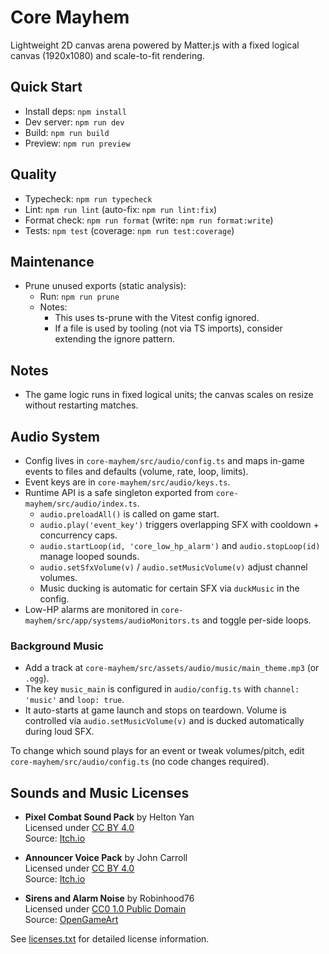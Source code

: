 # Core Mayhem

Lightweight 2D canvas arena powered by Matter.js with a fixed logical canvas (1920x1080) and scale-to-fit rendering.

## Quick Start

- Install deps: `npm install`
- Dev server: `npm run dev`
- Build: `npm run build`
- Preview: `npm run preview`

## Quality

- Typecheck: `npm run typecheck`
- Lint: `npm run lint` (auto-fix: `npm run lint:fix`)
- Format check: `npm run format` (write: `npm run format:write`)
- Tests: `npm test` (coverage: `npm run test:coverage`)

## Maintenance

- Prune unused exports (static analysis):
  - Run: `npm run prune`
  - Notes:
    - This uses ts-prune with the Vitest config ignored.
    - If a file is used by tooling (not via TS imports), consider extending the ignore pattern.

## Notes

- The game logic runs in fixed logical units; the canvas scales on resize without restarting matches.

## Audio System

- Config lives in `core-mayhem/src/audio/config.ts` and maps in-game events to files and defaults (volume, rate, loop, limits).
- Event keys are in `core-mayhem/src/audio/keys.ts`.
- Runtime API is a safe singleton exported from `core-mayhem/src/audio/index.ts`.
  - `audio.preloadAll()` is called on game start.
  - `audio.play('event_key')` triggers overlapping SFX with cooldown + concurrency caps.
  - `audio.startLoop(id, 'core_low_hp_alarm')` and `audio.stopLoop(id)` manage looped sounds.
  - `audio.setSfxVolume(v)` / `audio.setMusicVolume(v)` adjust channel volumes.
  - Music ducking is automatic for certain SFX via `duckMusic` in the config.
- Low-HP alarms are monitored in `core-mayhem/src/app/systems/audioMonitors.ts` and toggle per-side loops.

### Background Music
- Add a track at `core-mayhem/src/assets/audio/music/main_theme.mp3` (or `.ogg`).
- The key `music_main` is configured in `audio/config.ts` with `channel: 'music'` and `loop: true`.
- It auto-starts at game launch and stops on teardown. Volume is controlled via `audio.setMusicVolume(v)` and is ducked automatically during loud SFX.

To change which sound plays for an event or tweak volumes/pitch, edit `core-mayhem/src/audio/config.ts` (no code changes required).

## Sounds and Music Licenses

- **Pixel Combat Sound Pack** by Helton Yan  
  Licensed under [CC BY 4.0](https://creativecommons.org/licenses/by/4.0/)  
  Source: [Itch.io](https://heltonyan.itch.io/pixelcombat)

- **Announcer Voice Pack** by John Carroll  
  Licensed under [CC BY 4.0](https://creativecommons.org/licenses/by/4.0/)  
  Source: [Itch.io](https://johncarroll.itch.io/announcer-voice-pack)

- **Sirens and Alarm Noise** by Robinhood76  
  Licensed under [CC0 1.0 Public Domain](https://creativecommons.org/publicdomain/zero/1.0/)  
  Source: [OpenGameArt](https://opengameart.org/content/sirens-and-alarm-noise)

See [licenses.txt](licenses.txt) for detailed license information.
